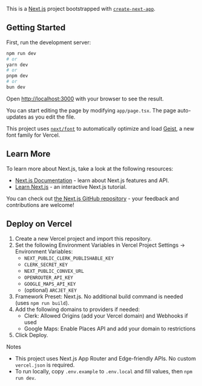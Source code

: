 This is a [Next.js](https://nextjs.org) project bootstrapped with [`create-next-app`](https://nextjs.org/docs/app/api-reference/cli/create-next-app).

## Getting Started

First, run the development server:

```bash
npm run dev
# or
yarn dev
# or
pnpm dev
# or
bun dev
```

Open [http://localhost:3000](http://localhost:3000) with your browser to see the result.

You can start editing the page by modifying `app/page.tsx`. The page auto-updates as you edit the file.

This project uses [`next/font`](https://nextjs.org/docs/app/building-your-application/optimizing/fonts) to automatically optimize and load [Geist](https://vercel.com/font), a new font family for Vercel.

## Learn More

To learn more about Next.js, take a look at the following resources:

- [Next.js Documentation](https://nextjs.org/docs) - learn about Next.js features and API.
- [Learn Next.js](https://nextjs.org/learn) - an interactive Next.js tutorial.

You can check out [the Next.js GitHub repository](https://github.com/vercel/next.js) - your feedback and contributions are welcome!

## Deploy on Vercel

1. Create a new Vercel project and import this repository.
2. Set the following Environment Variables in Vercel Project Settings → Environment Variables:
   - `NEXT_PUBLIC_CLERK_PUBLISHABLE_KEY`
   - `CLERK_SECRET_KEY`
   - `NEXT_PUBLIC_CONVEX_URL`
   - `OPENROUTER_API_KEY`
   - `GOOGLE_MAPS_API_KEY`
   - (optional) `ARCJET_KEY`
3. Framework Preset: Next.js. No additional build command is needed (uses `npm run build`).
4. Add the following domains to providers if needed:
   - Clerk: Allowed Origins (add your Vercel domain) and Webhooks if used
   - Google Maps: Enable Places API and add your domain to restrictions
5. Click Deploy.

Notes
- This project uses Next.js App Router and Edge-friendly APIs. No custom `vercel.json` is required.
- To run locally, copy `.env.example` to `.env.local` and fill values, then `npm run dev`.
